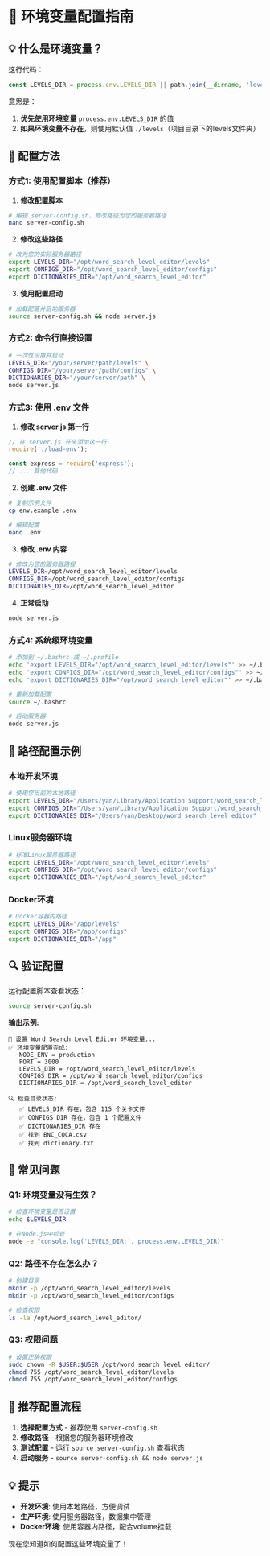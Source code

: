 # 🔧 环境变量配置指南

## 💡 什么是环境变量？

这行代码：
```javascript
const LEVELS_DIR = process.env.LEVELS_DIR || path.join(__dirname, 'levels');
```

意思是：
1. **优先使用环境变量** `process.env.LEVELS_DIR` 的值
2. **如果环境变量不存在**，则使用默认值 `./levels`（项目目录下的levels文件夹）

## 🎯 配置方法

### 方式1: 使用配置脚本（推荐）

1. **修改配置脚本**
```bash
# 编辑 server-config.sh，修改路径为您的服务器路径
nano server-config.sh
```

2. **修改这些路径**
```bash
# 改为您的实际服务器路径
export LEVELS_DIR="/opt/word_search_level_editor/levels"
export CONFIGS_DIR="/opt/word_search_level_editor/configs"
export DICTIONARIES_DIR="/opt/word_search_level_editor"
```

3. **使用配置启动**
```bash
# 加载配置并启动服务器
source server-config.sh && node server.js
```

### 方式2: 命令行直接设置

```bash
# 一次性设置并启动
LEVELS_DIR="/your/server/path/levels" \
CONFIGS_DIR="/your/server/path/configs" \
DICTIONARIES_DIR="/your/server/path" \
node server.js
```

### 方式3: 使用 .env 文件

1. **修改 server.js 第一行**
```javascript
// 在 server.js 开头添加这一行
require('./load-env');

const express = require('express');
// ... 其他代码
```

2. **创建 .env 文件**
```bash
# 复制示例文件
cp env.example .env

# 编辑配置
nano .env
```

3. **修改 .env 内容**
```bash
# 修改为您的服务器路径
LEVELS_DIR=/opt/word_search_level_editor/levels
CONFIGS_DIR=/opt/word_search_level_editor/configs
DICTIONARIES_DIR=/opt/word_search_level_editor
```

4. **正常启动**
```bash
node server.js
```

### 方式4: 系统级环境变量

```bash
# 添加到 ~/.bashrc 或 ~/.profile
echo 'export LEVELS_DIR="/opt/word_search_level_editor/levels"' >> ~/.bashrc
echo 'export CONFIGS_DIR="/opt/word_search_level_editor/configs"' >> ~/.bashrc
echo 'export DICTIONARIES_DIR="/opt/word_search_level_editor"' >> ~/.bashrc

# 重新加载配置
source ~/.bashrc

# 启动服务器
node server.js
```

## 📍 路径配置示例

### 本地开发环境
```bash
# 使用您当前的本地路径
export LEVELS_DIR="/Users/yan/Library/Application Support/word_search_level_editor/levels"
export CONFIGS_DIR="/Users/yan/Library/Application Support/word_search_level_editor/configs"
export DICTIONARIES_DIR="/Users/yan/Desktop/word_search_level_editor"
```

### Linux服务器环境
```bash
# 标准Linux服务器路径
export LEVELS_DIR="/opt/word_search_level_editor/levels"
export CONFIGS_DIR="/opt/word_search_level_editor/configs"
export DICTIONARIES_DIR="/opt/word_search_level_editor"
```

### Docker环境
```bash
# Docker容器内路径
export LEVELS_DIR="/app/levels"
export CONFIGS_DIR="/app/configs"
export DICTIONARIES_DIR="/app"
```

## 🔍 验证配置

运行配置脚本查看状态：
```bash
source server-config.sh
```

**输出示例:**
```
🔧 设置 Word Search Level Editor 环境变量...
✅ 环境变量配置完成:
   NODE_ENV = production
   PORT = 3000
   LEVELS_DIR = /opt/word_search_level_editor/levels
   CONFIGS_DIR = /opt/word_search_level_editor/configs
   DICTIONARIES_DIR = /opt/word_search_level_editor

🔍 检查目录状态:
   ✅ LEVELS_DIR 存在，包含 115 个关卡文件
   ✅ CONFIGS_DIR 存在，包含 1 个配置文件
   ✅ DICTIONARIES_DIR 存在
   ✅ 找到 BNC_COCA.csv
   ✅ 找到 dictionary.txt
```

## 🚨 常见问题

### Q1: 环境变量没有生效？
```bash
# 检查环境变量是否设置
echo $LEVELS_DIR

# 在Node.js中检查
node -e "console.log('LEVELS_DIR:', process.env.LEVELS_DIR)"
```

### Q2: 路径不存在怎么办？
```bash
# 创建目录
mkdir -p /opt/word_search_level_editor/levels
mkdir -p /opt/word_search_level_editor/configs

# 检查权限
ls -la /opt/word_search_level_editor/
```

### Q3: 权限问题
```bash
# 设置正确权限
sudo chown -R $USER:$USER /opt/word_search_level_editor/
chmod 755 /opt/word_search_level_editor/levels
chmod 755 /opt/word_search_level_editor/configs
```

## 🎯 推荐配置流程

1. **选择配置方式** - 推荐使用 `server-config.sh`
2. **修改路径** - 根据您的服务器环境修改
3. **测试配置** - 运行 `source server-config.sh` 查看状态
4. **启动服务** - `source server-config.sh && node server.js`

## 💡 提示

- **开发环境**: 使用本地路径，方便调试
- **生产环境**: 使用服务器路径，数据集中管理
- **Docker环境**: 使用容器内路径，配合volume挂载

现在您知道如何配置这些环境变量了！
